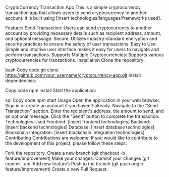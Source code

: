 CryptoCurrency Transaction App
This is a simple cryptocurrency transaction app that allows users to send cryptocurrency to another account. It is built using [insert technologies/languages/frameworks used].

Features
Send Transaction: Users can send cryptocurrency to another account by providing necessary details such as recipient address, amount, and optional message.
Secure: Utilizes industry-standard encryption and security practices to ensure the safety of user transactions.
Easy to Use: Simple and intuitive user interface makes it easy for users to navigate and perform transactions.
Supports Multiple Cryptocurrencies: Supports various cryptocurrencies for transactions.
Installation
Clone the repository:

bash
Copy code
git clone https://github.com/your_username/cryptocurrency-app.git
Install dependencies:

Copy code
npm install
Start the application:

sql
Copy code
npm start
Usage
Open the application in your web browser.
Sign in or create an account if you haven't already.
Navigate to the "Send Transaction" section.
Enter the recipient's address, the amount to send, and an optional message.
Click the "Send" button to complete the transaction.
Technologies Used
Frontend: [insert frontend technologies]
Backend: [insert backend technologies]
Database: [insert database technologies]
Blockchain Integration: [insert blockchain integration technologies]
Contributing
Contributions are welcome! If you would like to contribute to the development of this project, please follow these steps:

Fork the repository.
Create a new branch (git checkout -b feature/improvement)
Make your changes.
Commit your changes (git commit -am 'Add new feature')
Push to the branch (git push origin feature/improvement)
Create a new Pull Request.
